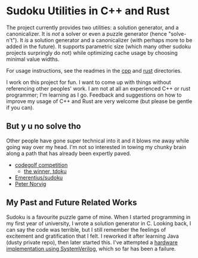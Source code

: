 
# Sudoku Utilities in C++ and Rust

The project currently provides two utilities: a solution generator, and a canonicalizer. It is _not_ a solver or even a puzzle generator (hence "solve-n't"). It _is_ a solution generator and a canonicalizer (with perhaps more to be added in the future). It supports parametric size (which many other sudoku projects surpringly do not) while optimizing cache usage by choosing minimal value widths.

For usage instructions, see the readmes in the [cpp](./cpp/readme.md) and [rust](./rust/readme.md) directories.

I work on this project for fun. I want to come up with things without referencing other peoples' work. I am not at all an experienced C++ or rust programmer; I'm learning as I go. Feedback and suggestions on how to improve my usage of C++ and Rust are very welcome (but please be gentle if you can).

## But y u no solve tho

Other people have gone super technical into it and it blows me away while going way over my head. I'm not so interested in towing my chunky brain along a path that has already been expertly paved.

- [codegolf competition](https://codegolf.stackexchange.com/questions/190727/the-fastest-sudoku-solver)
  - [the winner, tdoku](https://t-dillon.github.io/tdoku/)
- [Emerentius/sudoku](https://github.com/Emerentius/sudoku)
- [Peter Norvig](https://norvig.com/sudoku.html)

## My Past and Future Related Works

Sudoku is a favourite puzzle game of mine. When I started programming in my first year of university, I wrote a solution generator in C. Looking back, I can say the code was terrible, but I still remember the feelings of excitement and gratification that I felt. I reworked it after learning Java (dusty private repo), then later started this. I've attempted a [hardware implementation using SystemVerilog](https://github.com/david-fong/Sudoku-SV), which so far has been a failure.
